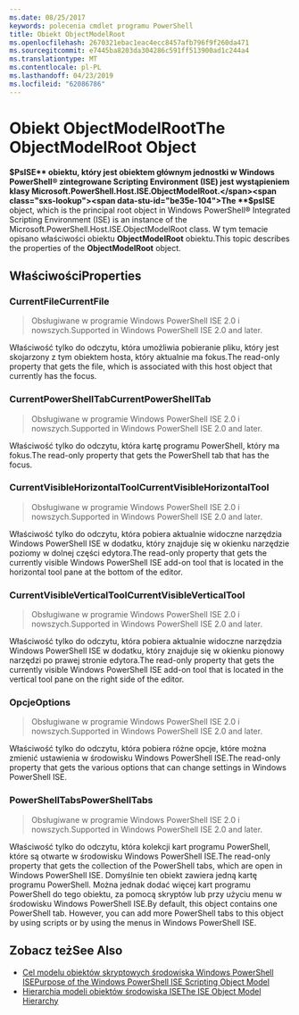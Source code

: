 ```yaml
---
ms.date: 08/25/2017
keywords: polecenia cmdlet programu PowerShell
title: Obiekt ObjectModelRoot
ms.openlocfilehash: 2670321ebac1eac4ecc8457afb796f9f260da471
ms.sourcegitcommit: e7445ba8203da304286c591ff513900ad1c244a4
ms.translationtype: MT
ms.contentlocale: pl-PL
ms.lasthandoff: 04/23/2019
ms.locfileid: "62086786"
---
```

# <a name="the-objectmodelroot-object"></a><span data-ttu-id="be35e-103">Obiekt ObjectModelRoot</span><span class="sxs-lookup"><span data-stu-id="be35e-103">The ObjectModelRoot Object</span></span>

<span data-ttu-id="be35e-104">**$PsISE** obiektu, który jest obiektem głównym jednostki w Windows PowerShell® zintegrowane Scripting Environment (ISE) jest wystąpieniem klasy Microsoft.PowerShell.Host.ISE.ObjectModelRoot.</span><span class="sxs-lookup"><span data-stu-id="be35e-104">The **$psISE** object, which is the principal root object in Windows PowerShell® Integrated Scripting Environment (ISE) is an instance of the Microsoft.PowerShell.Host.ISE.ObjectModelRoot class.</span></span>
<span data-ttu-id="be35e-105">W tym temacie opisano właściwości obiektu **ObjectModelRoot** obiektu.</span><span class="sxs-lookup"><span data-stu-id="be35e-105">This topic describes the properties of the **ObjectModelRoot** object.</span></span>

## <a name="properties"></a><span data-ttu-id="be35e-106">Właściwości</span><span class="sxs-lookup"><span data-stu-id="be35e-106">Properties</span></span>

### <a name="currentfile"></a><span data-ttu-id="be35e-107">CurrentFile</span><span class="sxs-lookup"><span data-stu-id="be35e-107">CurrentFile</span></span>

> <span data-ttu-id="be35e-108">Obsługiwane w programie Windows PowerShell ISE 2.0 i nowszych.</span><span class="sxs-lookup"><span data-stu-id="be35e-108">Supported in Windows PowerShell ISE 2.0 and later.</span></span>

<span data-ttu-id="be35e-109">Właściwość tylko do odczytu, która umożliwia pobieranie pliku, który jest skojarzony z tym obiektem hosta, który aktualnie ma fokus.</span><span class="sxs-lookup"><span data-stu-id="be35e-109">The read-only property that gets the file, which is associated with this host object that currently has the focus.</span></span>

### <a name="currentpowershelltab"></a><span data-ttu-id="be35e-110">CurrentPowerShellTab</span><span class="sxs-lookup"><span data-stu-id="be35e-110">CurrentPowerShellTab</span></span>

> <span data-ttu-id="be35e-111">Obsługiwane w programie Windows PowerShell ISE 2.0 i nowszych.</span><span class="sxs-lookup"><span data-stu-id="be35e-111">Supported in Windows PowerShell ISE 2.0 and later.</span></span>

<span data-ttu-id="be35e-112">Właściwość tylko do odczytu, która kartę programu PowerShell, który ma fokus.</span><span class="sxs-lookup"><span data-stu-id="be35e-112">The read-only property that gets the PowerShell tab that has the focus.</span></span>

### <a name="currentvisiblehorizontaltool"></a><span data-ttu-id="be35e-113">CurrentVisibleHorizontalTool</span><span class="sxs-lookup"><span data-stu-id="be35e-113">CurrentVisibleHorizontalTool</span></span>

> <span data-ttu-id="be35e-114">Obsługiwane w programie Windows PowerShell ISE 2.0 i nowszych.</span><span class="sxs-lookup"><span data-stu-id="be35e-114">Supported in Windows PowerShell ISE 2.0 and later.</span></span>

<span data-ttu-id="be35e-115">Właściwość tylko do odczytu, która pobiera aktualnie widoczne narzędzia Windows PowerShell ISE w dodatku, który znajduje się w okienku narzędzie poziomy w dolnej części edytora.</span><span class="sxs-lookup"><span data-stu-id="be35e-115">The read-only property that gets the currently visible Windows PowerShell ISE add-on tool that is located in the horizontal tool pane at the bottom of the editor.</span></span>

### <a name="currentvisibleverticaltool"></a><span data-ttu-id="be35e-116">CurrentVisibleVerticalTool</span><span class="sxs-lookup"><span data-stu-id="be35e-116">CurrentVisibleVerticalTool</span></span>

> <span data-ttu-id="be35e-117">Obsługiwane w programie Windows PowerShell ISE 2.0 i nowszych.</span><span class="sxs-lookup"><span data-stu-id="be35e-117">Supported in Windows PowerShell ISE 2.0 and later.</span></span>

<span data-ttu-id="be35e-118">Właściwość tylko do odczytu, która pobiera aktualnie widoczne narzędzia Windows PowerShell ISE w dodatku, który znajduje się w okienku pionowy narzędzi po prawej stronie edytora.</span><span class="sxs-lookup"><span data-stu-id="be35e-118">The read-only property that gets the currently visible Windows PowerShell ISE add-on tool that is located in the vertical tool pane on the right side of the editor.</span></span>

### <a name="options"></a><span data-ttu-id="be35e-119">Opcje</span><span class="sxs-lookup"><span data-stu-id="be35e-119">Options</span></span>

> <span data-ttu-id="be35e-120">Obsługiwane w programie Windows PowerShell ISE 2.0 i nowszych.</span><span class="sxs-lookup"><span data-stu-id="be35e-120">Supported in Windows PowerShell ISE 2.0 and later.</span></span>

<span data-ttu-id="be35e-121">Właściwość tylko do odczytu, która pobiera różne opcje, które można zmienić ustawienia w środowisku Windows PowerShell ISE.</span><span class="sxs-lookup"><span data-stu-id="be35e-121">The read-only property that gets the various options that can change settings in Windows PowerShell ISE.</span></span>

### <a name="powershelltabs"></a><span data-ttu-id="be35e-122">PowerShellTabs</span><span class="sxs-lookup"><span data-stu-id="be35e-122">PowerShellTabs</span></span>

> <span data-ttu-id="be35e-123">Obsługiwane w programie Windows PowerShell ISE 2.0 i nowszych.</span><span class="sxs-lookup"><span data-stu-id="be35e-123">Supported in Windows PowerShell ISE 2.0 and later.</span></span>

<span data-ttu-id="be35e-124">Właściwość tylko do odczytu, która kolekcji kart programu PowerShell, które są otwarte w środowisku Windows PowerShell ISE.</span><span class="sxs-lookup"><span data-stu-id="be35e-124">The read-only property that gets the collection of the PowerShell tabs, which are open in Windows PowerShell ISE.</span></span> <span data-ttu-id="be35e-125">Domyślnie ten obiekt zawiera jedną kartę programu PowerShell. Można jednak dodać więcej kart programu PowerShell do tego obiektu, za pomocą skryptów lub przy użyciu menu w środowisku Windows PowerShell ISE.</span><span class="sxs-lookup"><span data-stu-id="be35e-125">By default, this object contains one PowerShell tab. However, you can add more PowerShell tabs to this object by using scripts or by using the menus in Windows PowerShell ISE.</span></span>

## <a name="see-also"></a><span data-ttu-id="be35e-126">Zobacz też</span><span class="sxs-lookup"><span data-stu-id="be35e-126">See Also</span></span>

- [<span data-ttu-id="be35e-127">Cel modelu obiektów skryptowych środowiska Windows PowerShell ISE</span><span class="sxs-lookup"><span data-stu-id="be35e-127">Purpose of the Windows PowerShell ISE Scripting Object Model</span></span>](Purpose-of-the-Windows-PowerShell-ISE-Scripting-Object-Model.md)
- [<span data-ttu-id="be35e-128">Hierarchia modeli obiektów środowiska ISE</span><span class="sxs-lookup"><span data-stu-id="be35e-128">The ISE Object Model Hierarchy</span></span>](The-ISE-Object-Model-Hierarchy.md)